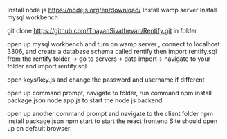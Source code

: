 Install node js https://nodejs.org/en/download/
Install wamp server
Install mysql workbench

git clone https://github.com/ThayanSivathevan/Rentify.git in folder


open up mysql workbench and turn on wamp server , connect to localhost 3306, and 
create a database schema called rentify then import rentify.sql from the rentify folder -> go to servers-> data import-> navigate to your folder and import rentify.sql


open keys/key.js and change the password and username if different

open up command prompt, navigate to folder, run command npm install package.json
node app.js to start the node js backend

open up another command prompt and navigate to the client folder
npm install package.json
npm start to start the react frontend
Site should open up on default browser
